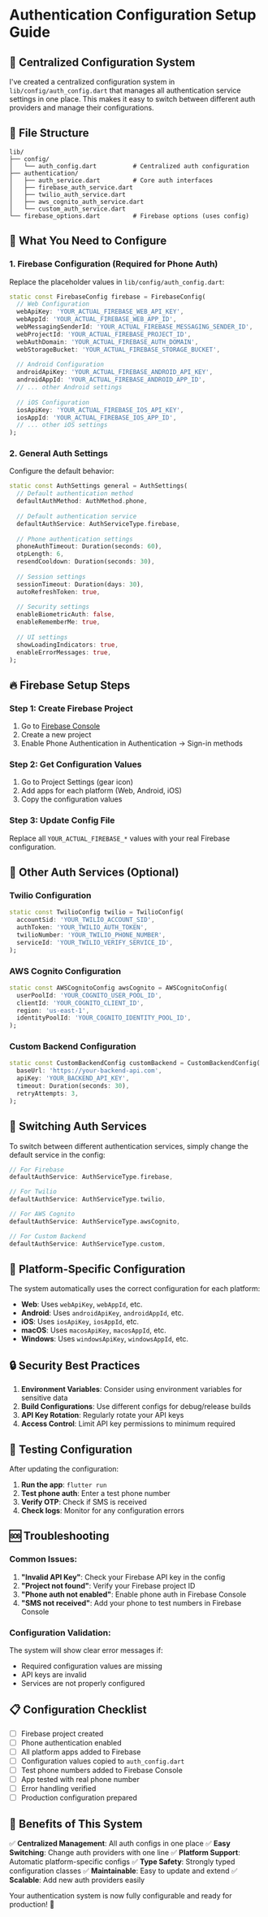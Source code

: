 # Authentication Configuration Setup Guide

## 🔧 **Centralized Configuration System**

I've created a centralized configuration system in `lib/config/auth_config.dart` that manages all authentication service settings in one place. This makes it easy to switch between different auth providers and manage their configurations.

## 📁 **File Structure**

```
lib/
├── config/
│   └── auth_config.dart          # Centralized auth configuration
├── authentication/
│   ├── auth_service.dart         # Core auth interfaces
│   ├── firebase_auth_service.dart
│   ├── twilio_auth_service.dart
│   ├── aws_cognito_auth_service.dart
│   └── custom_auth_service.dart
└── firebase_options.dart         # Firebase options (uses config)
```

## 🎯 **What You Need to Configure**

### **1. Firebase Configuration (Required for Phone Auth)**

Replace the placeholder values in `lib/config/auth_config.dart`:

```dart
static const FirebaseConfig firebase = FirebaseConfig(
  // Web Configuration
  webApiKey: 'YOUR_ACTUAL_FIREBASE_WEB_API_KEY',
  webAppId: 'YOUR_ACTUAL_FIREBASE_WEB_APP_ID',
  webMessagingSenderId: 'YOUR_ACTUAL_FIREBASE_MESSAGING_SENDER_ID',
  webProjectId: 'YOUR_ACTUAL_FIREBASE_PROJECT_ID',
  webAuthDomain: 'YOUR_ACTUAL_FIREBASE_AUTH_DOMAIN',
  webStorageBucket: 'YOUR_ACTUAL_FIREBASE_STORAGE_BUCKET',
  
  // Android Configuration
  androidApiKey: 'YOUR_ACTUAL_FIREBASE_ANDROID_API_KEY',
  androidAppId: 'YOUR_ACTUAL_FIREBASE_ANDROID_APP_ID',
  // ... other Android settings
  
  // iOS Configuration
  iosApiKey: 'YOUR_ACTUAL_FIREBASE_IOS_API_KEY',
  iosAppId: 'YOUR_ACTUAL_FIREBASE_IOS_APP_ID',
  // ... other iOS settings
);
```

### **2. General Auth Settings**

Configure the default behavior:

```dart
static const AuthSettings general = AuthSettings(
  // Default authentication method
  defaultAuthMethod: AuthMethod.phone,
  
  // Default authentication service
  defaultAuthService: AuthServiceType.firebase,
  
  // Phone authentication settings
  phoneAuthTimeout: Duration(seconds: 60),
  otpLength: 6,
  resendCooldown: Duration(seconds: 30),
  
  // Session settings
  sessionTimeout: Duration(days: 30),
  autoRefreshToken: true,
  
  // Security settings
  enableBiometricAuth: false,
  enableRememberMe: true,
  
  // UI settings
  showLoadingIndicators: true,
  enableErrorMessages: true,
);
```

## 🔥 **Firebase Setup Steps**

### **Step 1: Create Firebase Project**
1. Go to [Firebase Console](https://console.firebase.google.com/)
2. Create a new project
3. Enable Phone Authentication in Authentication → Sign-in methods

### **Step 2: Get Configuration Values**
1. Go to Project Settings (gear icon)
2. Add apps for each platform (Web, Android, iOS)
3. Copy the configuration values

### **Step 3: Update Config File**
Replace all `YOUR_ACTUAL_FIREBASE_*` values with your real Firebase configuration.

## 🚀 **Other Auth Services (Optional)**

### **Twilio Configuration**
```dart
static const TwilioConfig twilio = TwilioConfig(
  accountSid: 'YOUR_TWILIO_ACCOUNT_SID',
  authToken: 'YOUR_TWILIO_AUTH_TOKEN',
  twilioNumber: 'YOUR_TWILIO_PHONE_NUMBER',
  serviceId: 'YOUR_TWILIO_VERIFY_SERVICE_ID',
);
```

### **AWS Cognito Configuration**
```dart
static const AWSCognitoConfig awsCognito = AWSCognitoConfig(
  userPoolId: 'YOUR_COGNITO_USER_POOL_ID',
  clientId: 'YOUR_COGNITO_CLIENT_ID',
  region: 'us-east-1',
  identityPoolId: 'YOUR_COGNITO_IDENTITY_POOL_ID',
);
```

### **Custom Backend Configuration**
```dart
static const CustomBackendConfig customBackend = CustomBackendConfig(
  baseUrl: 'https://your-backend-api.com',
  apiKey: 'YOUR_BACKEND_API_KEY',
  timeout: Duration(seconds: 30),
  retryAttempts: 3,
);
```

## 🔄 **Switching Auth Services**

To switch between different authentication services, simply change the default service in the config:

```dart
// For Firebase
defaultAuthService: AuthServiceType.firebase,

// For Twilio
defaultAuthService: AuthServiceType.twilio,

// For AWS Cognito
defaultAuthService: AuthServiceType.awsCognito,

// For Custom Backend
defaultAuthService: AuthServiceType.custom,
```

## 📱 **Platform-Specific Configuration**

The system automatically uses the correct configuration for each platform:

- **Web**: Uses `webApiKey`, `webAppId`, etc.
- **Android**: Uses `androidApiKey`, `androidAppId`, etc.
- **iOS**: Uses `iosApiKey`, `iosAppId`, etc.
- **macOS**: Uses `macosApiKey`, `macosAppId`, etc.
- **Windows**: Uses `windowsApiKey`, `windowsAppId`, etc.

## 🔒 **Security Best Practices**

1. **Environment Variables**: Consider using environment variables for sensitive data
2. **Build Configurations**: Use different configs for debug/release builds
3. **API Key Rotation**: Regularly rotate your API keys
4. **Access Control**: Limit API key permissions to minimum required

## 🧪 **Testing Configuration**

After updating the configuration:

1. **Run the app**: `flutter run`
2. **Test phone auth**: Enter a test phone number
3. **Verify OTP**: Check if SMS is received
4. **Check logs**: Monitor for any configuration errors

## 🆘 **Troubleshooting**

### **Common Issues:**

1. **"Invalid API Key"**: Check your Firebase API key in the config
2. **"Project not found"**: Verify your Firebase project ID
3. **"Phone auth not enabled"**: Enable phone auth in Firebase Console
4. **"SMS not received"**: Add your phone to test numbers in Firebase Console

### **Configuration Validation:**

The system will show clear error messages if:
- Required configuration values are missing
- API keys are invalid
- Services are not properly configured

## 📋 **Configuration Checklist**

- [ ] Firebase project created
- [ ] Phone authentication enabled
- [ ] All platform apps added to Firebase
- [ ] Configuration values copied to `auth_config.dart`
- [ ] Test phone numbers added to Firebase Console
- [ ] App tested with real phone number
- [ ] Error handling verified
- [ ] Production configuration prepared

## 🎉 **Benefits of This System**

✅ **Centralized Management**: All auth configs in one place
✅ **Easy Switching**: Change auth providers with one line
✅ **Platform Support**: Automatic platform-specific configs
✅ **Type Safety**: Strongly typed configuration classes
✅ **Maintainable**: Easy to update and extend
✅ **Scalable**: Add new auth providers easily

Your authentication system is now fully configurable and ready for production! 🚀

